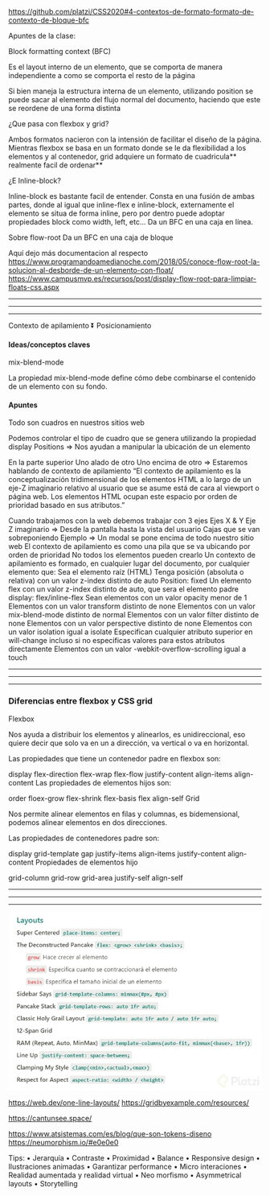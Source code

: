 https://github.com/platzi/CSS2020#4-contextos-de-formato-formato-de-contexto-de-bloque-bfc

Apuntes de la clase:

Block formatting context (BFC)

Es el layout interno de un elemento, que se comporta de manera independiente a como se comporta el resto de la página

Si bien maneja la estructura interna de un elemento, utilizando position se puede sacar al elemento del flujo normal del documento, haciendo que este se reordene de una forma distinta

¿Que pasa con flexbox y grid?

Ambos formatos nacieron con la intensión de facilitar el diseño de la página. Mientras flexbox se basa en un formato donde se le da flexibilidad a los elementos y al contenedor, grid adquiere un formato de cuadricula** realmente facil de ordenar**

¿E Inline-block?

Inline-block es bastante facil de entender. Consta en una fusión de ambas partes, donde al igual que inline-flex e inline-block, externamente el elemento se situa de forma inline, pero por dentro puede adoptar propiedades block como width, left, etc…
Da un BFC en una caja en línea.

Sobre flow-root
Da un BFC en una caja de bloque


Aquí dejo más documentacion al respecto
https://www.programandoamedianoche.com/2018/05/conoce-flow-root-la-solucion-al-desborde-de-un-elemento-con-float/
https://www.campusmvp.es/recursos/post/display-flow-root-para-limpiar-floats-css.aspx


************************************************
************************************************
************************************************

Contexto de apilamiento
⏬ Posicionamiento
<h4>Ideas/conceptos claves</h4>
mix-blend-mode

La propiedad mix-blend-mode define cómo debe combinarse el contenido de un elemento con su fondo.

<h4>Apuntes</h4>
Todo son cuadros en nuestros sitios web

Podemos controlar el tipo de cuadro que se genera utilizando la propiedad display
Positions ⇒ Nos ayudan a manipular la ubicación de un elemento

En la parte superior
Uno alado de otro
Uno encima de otro ⇒ Estaremos hablando de contexto de apilamiento
“El contexto de apilamiento es la conceptualización tridimensional de los elementos HTML a lo largo de un eje-Z imaginario relativo al usuario que se asume está de cara al viewport o página web. Los elementos HTML ocupan este espacio por orden de prioridad basado en sus atributos.”

Cuando trabajamos con la web debemos trabajar con 3 ejes
Ejes X & Y
Eje Z imaginario ⇒ Desde la pantalla hasta la vista del usuario
Cajas que se van sobreponiendo
Ejemplo ⇒ Un modal se pone encima de todo nuestro sitio web
El contexto de apilamiento es como una pila que se va ubicando por orden de prioridad
No todos los elementos pueden crearlo
Un contexto de apilamiento es formado, en cualquier lugar del documento, por cualquier elemento que:
Sea el elemento raíz (HTML)
Tenga posición (absoluta o relativa) con un valor z-index distinto de auto
Position: fixed
Un elemento flex con un valor z-index distinto de auto, que sera el elemento padre display: flex/inline-flex
Sean elementos con un valor opacity menor de 1
Elementos con un valor transform distinto de none
Elementos con un valor mix-blend-mode distinto de normal
Elementos con un valor filter distinto de none
Elementos con un valor perspective distinto de none
Elementos con un valor isolation igual a isolate
Especifican cualquier atributo superior en will-change incluso si no especificas valores para estos atributos directamente
Elementos con un valor -webkit-overflow-scrolling igual a touch


*********************************************************
*********************************************************
*********************************************************


<h3>Diferencias entre flexbox y CSS grid</h3>
Flexbox

Nos ayuda a distribuir los elementos y alinearlos, es unidireccional, eso quiere decir que solo va en un a dirección, va vertical o va en horizontal.

Las propiedades que tiene un contenedor padre en flexbox son:

display
flex-direction
flex-wrap
flex-flow
justify-content
align-items
align-content
Las propiedades de elementos hijos son:

order
floex-grow
flex-shrink
flex-basis
flex
align-self
Grid

Nos permite alinear elementos en filas y columnas, es bidemensional, podemos alinear elementos en dos direcciones.

Las propiedades de contenedores padre son:

display
grid-template
gap
justify-items
align-items
justify-content
align-content
Propiedades de elementos hijo

grid-column
grid-row
grid-area
justify-self
align-self


*********************************************************
*********************************************************
*********************************************************


![Alt text](image.png)


https://web.dev/one-line-layouts/
https://gridbyexample.com/resources/

https://cantunsee.space/

https://www.atsistemas.com/es/blog/que-son-tokens-diseno
https://neumorphism.io/#e0e0e0

Tips:
• Jerarquía
• Contraste
• Proximidad
• Balance
• Responsive design
• Ilustraciones animadas
• Garantizar performance
• Micro interaciones
• Realidad aumentada y realidad virtual
• Neo morfismo
• Asymmetrical layouts
• Storytelling








